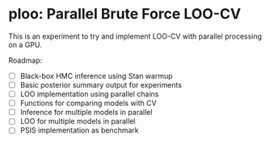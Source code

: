 ploo: Parallel Brute Force LOO-CV
=================================

This is an experiment to try and implement LOO-CV with parallel processing on a GPU.

Roadmap:

  * [ ] Black-box HMC inference using Stan warmup
  * [ ] Basic posterior summary output for experiments
  * [ ] LOO implementation using parallel chains
  * [ ] Functions for comparing models with CV
  * [ ] Inference for multiple models in parallel
  * [ ] LOO for multiple models in parallel
  * [ ] PSIS implementation as benchmark
